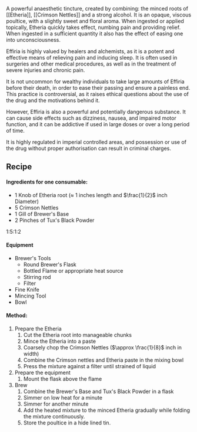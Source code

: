 A powerful anaesthetic tincture, created by combining: the minced roots of [[Etheria]], [[Crimson Nettles]] and a strong alcohol. It is an opaque, viscous poultice, with a slightly sweet and floral aroma. When ingested or applied topically, Etheria quickly takes effect, numbing pain and providing relief. When ingested in a sufficient quantity it also has the effect of easing one into unconsciousness.  

Effiria is highly valued by healers and alchemists, as it is a potent and effective means of relieving pain and inducing sleep. It is often used in surgeries and other medical procedures, as well as in the treatment of severe injuries and chronic pain.

It is not uncommon for wealthy individuals to take large amounts of Effiria before their death, in order to ease their passing and ensure a painless end. This practice is controversial, as it raises ethical questions about the use of the drug and the motivations behind it.

However, Effiria is also a powerful and potentially dangerous substance. It can cause side effects such as dizziness, nausea, and impaired motor function, and it can be addictive if used in large doses or over a long period of time. 

It is highly regulated in imperial controlled areas, and possession or use of the drug without proper authorisation can result in criminal charges.


## Recipe

#### Ingredients for one consumable:
- $1$ Knob of Etheria root  ($\approx$ 1 inches length and $\frac{1}{2}$ inch Diameter)
- $5$ Crimson Nettles
- $1$ Gill of  Brewer's Base
- 2 Pinches of Tux's Black Powder

1:5:1:2

#### Equipment
- Brewer's Tools
	- Round Brewer's Flask
	- Bottled Flame or appropriate heat source
	- Stirring rod
	- Filter
- Fine Knife
- Mincing Tool
- Bowl


#### Method:
1. Prepare the Etheria
	1. Cut the Etheria root into manageable chunks 
	2. Mince the Etheria into a paste 
	3. Coarsely chop the Crimson Nettles ($\approx \frac{1}{8}$ inch in width) 
	4. Combine the Crimson nettles and Etheria paste in the mixing bowl
	5. Press the mixture against a filter until strained of liquid
2. Prepare the equipment
	1. Mount the flask above the flame
3. Brew
	1. Combine the Brewer's Base and Tux's Black Powder in a flask
	2. Simmer on low heat for a minute
	4. Simmer for another minute
	6. Add the heated mixture to the minced Etheria gradually while folding the mixture continuously.
	9. Store the poultice in a hide lined tin.